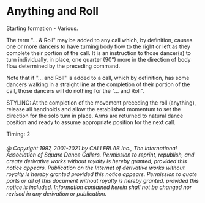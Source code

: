 
# Anything and Roll

Starting formation - Various. 

The term "... & Roll" may be added to any call which, by definition,
causes one or more dancers to have turning body flow to the right or left
as they complete their portion of the call.
It is an instruction to those dancer(s) to turn
individually, in place, one quarter (90°) more in the direction of body flow
determined by the preceding command. 

Note that if "... and Roll" is added to a call, which by definition, has some
dancers walking in a straight line at the completion of their portion of the call, those
dancers will do nothing for the "... and Roll". 

STYLING: At the completion of the movement preceding the roll (anything), release all handholds and allow the established momentum to set the direction for the solo turn in place. Arms are returned to  natural dance position and ready to assume appropriate position for the next call.

Timing: 2
###### @ Copyright 1997, 2001-2021 by CALLERLAB Inc., The International Association of Square Dance Callers. Permission to reprint, republish, and create derivative works without royalty is hereby granted, provided this notice appears. Publication on the Internet of derivative works without royalty is hereby granted provided this notice appears. Permission to quote parts or all of this document without royalty is hereby granted, provided this notice is included. Information contained herein shall not be changed nor revised in any derivation or publication.
